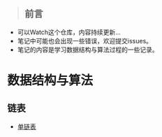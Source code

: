 > ## 前言  
* 可以Watch这个仓库，内容持续更新...
* 笔记中可能也会出现一些错误，欢迎提交issues。
* 笔记的内容是学习数据结构与算法过程的一些记录。
# 数据结构与算法
## 链表
* [单链表](https://github.com/1023byte/Learning-DataStructure-Algorithm/blob/master/DataStructure-Algorithm/%E9%93%BE%E8%A1%A8.md)
